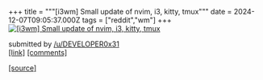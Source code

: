 +++
title = """[i3wm] Small update of nvim, i3, kitty, tmux"""
date = 2024-12-07T09:05:37.000Z
tags = ["reddit","wm"]
+++
[![[i3wm] Small update of nvim, i3, kitty, tmux](https://a.thumbs.redditmedia.com/QNM0KFocfLSZriDr6GuycsTeTLcXpBp5EzRotQ-rRI4.jpg "[i3wm] Small update of nvim, i3, kitty, tmux")](https://www.reddit.com/r/unixporn/comments/1h8onpm/i3wm_small_update_of_nvim_i3_kitty_tmux/)

submitted by [/u/DEVELOPER0x31](https://www.reddit.com/user/DEVELOPER0x31)  
[\[link\]](https://www.reddit.com/gallery/1h8onpm) [\[comments\]](https://www.reddit.com/r/unixporn/comments/1h8onpm/i3wm_small_update_of_nvim_i3_kitty_tmux/)

[[source]](https://www.reddit.com/r/unixporn/comments/1h8onpm/i3wm_small_update_of_nvim_i3_kitty_tmux/)
